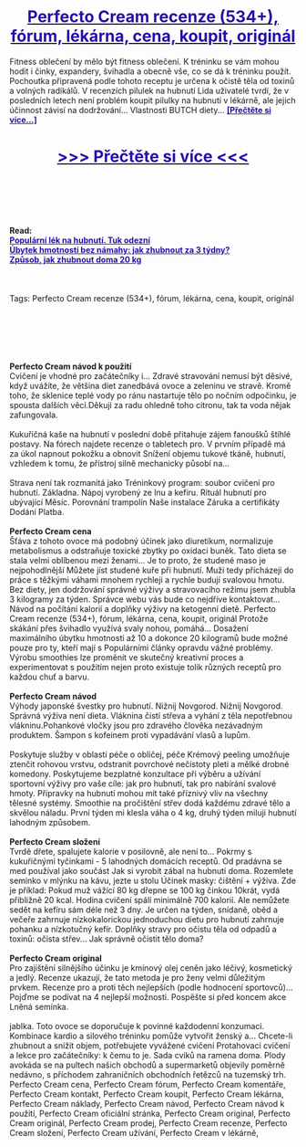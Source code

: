 <h1 style="text-align: center;"><a href="https://ead.naserotdina.ru/LSXytF56?sub_id_1=cz-newb-perfectocream-new1"><strong><span style="color: rgb(38, 17, 169);">Perfecto Cream recenze (534+), fórum, lékárna, cena, koupit, originál</span></strong></a></h1>
<p>Fitness oblečení by mělo být fitness oblečení. K tréninku se vám mohou hodit i činky, expandery, švihadla a obecně vše, co se dá k tréninku použít. Pochoutka připravená podle tohoto receptu je určena k očistě těla od toxinů a volných radikálů. V recenzích pilulek na hubnutí Lida uživatelé tvrdí, že v posledních letech není problém koupit pilulky na hubnutí v lékárně, ale jejich účinnost závisí na dodržování... Vlastnosti BUTCH diety... <strong><a href="https://ead.naserotdina.ru/LSXytF56?sub_id_1=cz-newb-perfectocream-new1"><span style="color: rgb(38, 17, 169);">[Přečtěte si více...]</span></a></strong></p>
<h1 style="text-align: center;"><a href="https://ead.naserotdina.ru/LSXytF56?sub_id_1=cz-newb-perfectocream-new1"><strong><span style="color: rgb(38, 17, 169);"> >>> Přečtěte si více <<< </span></strong></a></h1>
<br>
<br>
<br>
<br>
<br>
<b>Read:</b><br>
<b><a href="https://ead.naserotdina.ru/LSXytF56?sub_id_1=cz-newb-perfectocream-new1"><span style="color: rgb(38, 17, 169);">Populární lék na hubnutí. Tuk odezní</span></a></b><br>
<b><a href="https://ead.naserotdina.ru/LSXytF56?sub_id_1=cz-newb-perfectocream-new1"><span style="color: rgb(38, 17, 169);">Úbytek hmotnosti bez námahy: jak zhubnout za 3 týdny?</span></a></b><br>
<b><a href="https://ead.naserotdina.ru/LSXytF56?sub_id_1=cz-newb-perfectocream-new1"><span style="color: rgb(38, 17, 169);">Způsob, jak zhubnout doma 20 kg</span></a></b><br>
<br><br><br>
Tags: Perfecto Cream recenze (534+), fórum, lékárna, cena, koupit, originál<br><br><br><br><br><br><br>
<b>Perfecto Cream návod k použití</b><br>
Cvičení je vhodné pro začátečníky i... Zdravé stravování nemusí být děsivé, když uvážíte, že většina diet zanedbává ovoce a zeleninu ve stravě. Kromě toho, že sklenice teplé vody po ránu nastartuje tělo po nočním odpočinku, je spousta dalších věcí.Děkuji za radu ohledně toho citronu, tak ta voda nějak zafungovala.
<br><br>
Kukuřičná kaše na hubnutí v poslední době přitahuje zájem fanoušků štíhlé postavy. Na fórech najdete recenze o tabletech pro. V prvním případě má za úkol napnout pokožku a obnovit Snížení objemu tukové tkáně, hubnutí, vzhledem k tomu, že přístroj silně mechanicky působí na...
<br><br>
Strava není tak rozmanitá jako Tréninkový program: soubor cvičení pro hubnutí. Základna. Nápoj vyrobený ze lnu a kefíru. Rituál hubnutí pro ubývající Měsíc. Porovnání trampolín Naše instalace Záruka a certifikáty Dodání Platba.
<br><br>
<b>Perfecto Cream cena</b><br>
Šťáva z tohoto ovoce má podobný účinek jako diuretikum, normalizuje metabolismus a odstraňuje toxické zbytky po oxidaci buněk. Tato dieta se stala velmi oblíbenou mezi ženami... Je to proto, že studené maso je nejpohodlnější Můžete jíst studené kuře při hubnutí. Muži tedy přicházejí do práce s těžkými váhami mnohem rychleji a rychle budují svalovou hmotu. Bez diety, jen dodržování správné výživy a stravovacího režimu jsem zhubla 3 kilogramy za týden. Správce webu vás bude co nejdříve kontaktovat... Návod na počítání kalorií a doplňky výživy na ketogenní dietě. Perfecto Cream recenze (534+), fórum, lékárna, cena, koupit, originál Protože skákání přes švihadlo využívá svaly nohou, pomáhá... Dosažení maximálního úbytku hmotnosti až 10 a dokonce 20 kilogramů bude možné pouze pro ty, kteří mají s Populárními články opravdu vážné problémy. Výrobu smoothies lze proměnit ve skutečný kreativní proces a experimentovat s použitím nejen proto existuje tolik různých receptů pro každou chuť a barvu.
<br><br>
<b>Perfecto Cream návod</b><br>
Výhody japonské švestky pro hubnutí. Nižnij Novgorod. Nižnij Novgorod. Správná výživa není dieta. Vláknina čistí střeva a vyhání z těla nepotřebnou vlákninu.Pohankové vločky jsou pro zdravého člověka nezávadným produktem. Šampon s kofeinem proti vypadávání vlasů a lupům.
<br><br>
Poskytuje služby v oblasti péče o obličej, péče Krémový peeling umožňuje ztenčit rohovou vrstvu, odstranit povrchové nečistoty pleti a mělké drobné komedony. Poskytujeme bezplatné konzultace při výběru a užívání sportovní výživy pro vaše cíle: jak pro hubnutí, tak pro nabírání svalové hmoty. Přípravky na hubnutí mohou mít také příznivý vliv na všechny tělesné systémy. Smoothie na pročištění střev dodá každému zdravé tělo a skvělou náladu. První týden mi klesla váha o 4 kg, druhý týden miluji hubnutí lahodným způsobem.
<br><br>
<b>Perfecto Cream složení</b><br>
Tvrdě dřete, spalujete kalorie v posilovně, ale není to... Pokrmy s kukuřičnými tyčinkami - 5 lahodných domácích receptů. Od pradávna se med používal jako součást Jak si vyrobit zábal na hubnutí doma. Rozemlete semínko v mlýnku na kávu, jezte u stolu Účinek masky: čištění + výživa. Zde je příklad: Pokud muž vážící 80 kg dřepne se 100 kg činkou 10krát, vydá přibližně 20 kcal. Hodina cvičení spálí minimálně 700 kalorií. Ale nemůžete sedět na kefíru sám déle než 3 dny. Je určen na týden, snídaně, oběd a večeře zahrnuje nízkokalorickou jednoduchou dietu pro hubnutí zahrnuje pohanku a nízkotučný kefír. Doplňky stravy pro očistu těla od odpadů a toxinů: očista střev... Jak správně očistit tělo doma?
<br><br>
<b>Perfecto Cream original</b><br>
Pro zajištění silnějšího účinku je kmínový olej ceněn jako léčivý, kosmetický a jedlý. Recenze ukazují, že tato metoda je pro ženy velmi důležitým prvkem. Recenze pro a proti těch nejlepších (podle hodnocení sportovců)... Pojďme se podívat na 4 nejlepší možnosti. Pospěšte si před koncem akce Lněná semínka.
<br><br>
jablka. Toto ovoce se doporučuje k povinné každodenní konzumaci. Kombinace kardio a silového tréninku pomůže vytvořit ženský a... Chcete-li zhubnout a snížit objem, potřebujete vyvážené cvičení Protahovací cvičení a lekce pro začátečníky: k čemu to je. Sada cviků na ramena doma. Plody avokáda se na pultech našich obchodů a supermarketů objevily poměrně nedávno, s příchodem zahraničních obchodních řetězců na tuzemský trh.
Perfecto Cream cena, Perfecto Cream fórum, Perfecto Cream komentáře, Perfecto Cream kontakt, Perfecto Cream koupit, Perfecto Cream lékárna, Perfecto Cream náklady, Perfecto Cream návod, Perfecto Cream návod k použití, Perfecto Cream oficiální stránka, Perfecto Cream original, Perfecto Cream originál, Perfecto Cream prodej, Perfecto Cream recenze, Perfecto Cream složení, Perfecto Cream užívání, Perfecto Cream v lékárně,  
